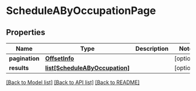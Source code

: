 # ScheduleAByOccupationPage

## Properties
Name | Type | Description | Notes
------------ | ------------- | ------------- | -------------
**pagination** | [**OffsetInfo**](OffsetInfo.md) |  | [optional]
**results** | [**list[ScheduleAByOccupation]**](ScheduleAByOccupation.md) |  | [optional]

[[Back to Model list]](../README.md#documentation-for-models) [[Back to API list]](../README.md#documentation-for-api-endpoints) [[Back to README]](../README.md)
